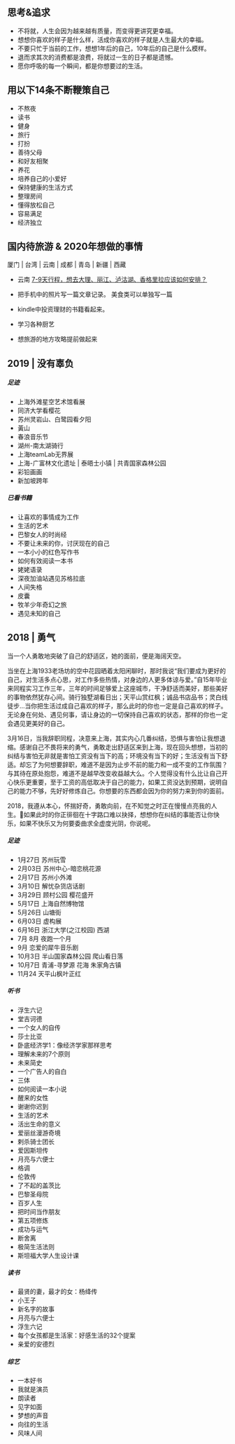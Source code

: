 ## 思考&追求
- 不将就，人生会因为越来越有质量，而变得更讲究更幸福。
- 想想你喜欢的样子是什么样，活成你喜欢的样子就是人生最大的幸福。
- 不要只忙于当前的工作，想想1年后的自己，10年后的自己是什么模样。
- 退而求其次的消费都是浪费，将就过一生的日子都是遗憾。
- 愿你呼吸的每一个瞬间，都是你想要过的生活。

## 用以下14条不断鞭策自己
- 不熬夜
- 读书
- 健身
- 旅行
- 打扮
- 善待父母
- 和好友相聚
- 养花
- 培养自己的小爱好
- 保持健康的生活方式
- 整理房间
- 懂得放松自己
- 容易满足
- 经济独立

## 国内待旅游 & 2020年想做的事情
厦门  |  台湾  |  云南  |  成都  |  青岛  |  新疆  |  西藏

- 云南 
    [7-9天行程，想去大理、丽江、泸沽湖、香格里拉应该如何安排？](http://www.mafengwo.cn/wenda/detail-7962098.html)

- 把手机中的照片写一篇文章记录。 美食类可以单独写一篇  
- kindle中投资理财的书籍看起来。
- 学习各种厨艺
- 想旅游的地方攻略提前做起来

## 2019 | 没有辜负
##### 足迹
- 上海外滩星空艺术馆看展
- 同济大学看樱花
- 苏州灵岩山、白鹭园看夕阳
- 黃山
- 春浪音乐节
- 湖州-南太湖骑行
- 上海teamLab无界展
- 上海-广富林文化遗址 | 泰晤士小镇 | 共青国家森林公园
- 彩铅画画
- 新加坡跨年
##### 已看书籍
- 让喜欢的事情成为工作
- 生活的艺术
- 巴黎女人的时尚经
- 不要让未来的你，讨厌现在的自己
- 一本小小的红色写作书
- 如何有效阅读一本书
- 姥姥语录
- 深夜加油站遇见苏格拉底
- 人间失格
- 皮囊
- 牧羊少年奇幻之旅
- 遇见未知的自己

## 2018 | 勇气
当一个人勇敢地突破了自己的舒适区，她的面前，便是海阔天空。

当坐在上海1933老场坊的空中花园晒着太阳闲聊时，那时我说“我们要成为更好的自己，对生活多点心思，对工作多些热情，对身边的人更多体谅与爱。”自15年毕业来同程实习工作三年，三年的时间足够爱上这座城市，干净舒适而美好，那些美好的事物依然犹存心间。骑行独墅湖看日出；天平山赏红枫；诚品书店品书；灵白线徒步...当你把生活过成自己喜欢的样子，那么此时的你也一定是自己喜欢的样子。无论身在何处、遇见何事，请让身边的一切保持自己喜欢的状态，那样的你也一定会遇见更美好的自己。

3月16日，当我辞职同程，决意来上海，其实内心几番纠结，恐惧与害怕让我想退缩。感谢自己不畏将来的勇气，勇敢走出舒适区来到上海，现在回头想想，当初的纠结与害怕无非就是害怕工资没有当下的高；环境没有当下的好；生活没有当下舒适。却忘了为何想要辞职，难道不是因为止步不前的能力和一成不变的工作氛围？与其待在原处抱怨，难道不是越早改变收益越大么。个人觉得没有什么比让自己开心快乐更重要，至于工资的高低取决于自己的能力，如果工资没达到预期，说明自己的能力不够，先好好修炼自己。你想要的东西都会因为你的努力来到你的面前。

2018，我遵从本心，怀揣好奇，勇敢向前，在不知觉之时正在慢慢点亮我的人生。如果此时的你正徘徊在十字路口难以抉择，想想你在纠结的事能否让你快乐，如果不快乐又为何要委曲求全虚度光阴，你说呢。

##### 足迹
- 1月27日 苏州玩雪
- 2月03日 苏州中心-暗恋桃花源
- 2月17日 苏州小外滩 
- 3月10日 解忧杂货店话剧
- 3月29日 顾村公园 樱花盛开
- 5月17日 上海自然博物馆
- 5月26日 山塘街
- 6月03日 虚构展
- 6月16日 浙江大学(之江校园) 西湖
- 7月 8月 夜跑一个月
- 9月     恋爱的犀牛音乐剧
- 10月3日 半山国家森林公园 爬山看日落
- 10月7日 青浦-寻梦源 花海 朱家角古镇
- 11月24  天平山枫叶正红

##### 听书
- 浮生六记
- 堂吉诃德
- 一个女人的自传
- 莎士比亚
- 卧底经济学1：像经济学家那样思考
- 理解未来的7个原则
- 未来简史
- 一个广告人的自白
- 三体
- 如何阅读一本小说
- 醒来的女性
- 谢谢你迟到
- 生活的艺术
- 活出生命的意义
- 爱丽丝漫游奇境
- 剌杀骑士团长
- 爱因斯坦传
- 月亮与六便士
- 格调
- 伦敦传
- 了不起的盖茨比
- 巴黎圣母院
- 百岁人生
- 把时间当作朋友
- 第五项修炼
- 成功与运气
- 断舍离
- 极简生活法则
- 斯坦福大学人生设计课

##### 读书
- 最贤的妻，最才的女：杨绛传
- 小王子
- 新名字的故事
- 月亮与六便士
- 浮生六记
- 每个女孩都是生活家：好感生活的32个提案
- 亲爱的安德烈

##### 综艺
- 一本好书
- 我就是演员
- 朗读者
- 见字如面
- 梦想的声音
- 向往的生活
- 风味人间

